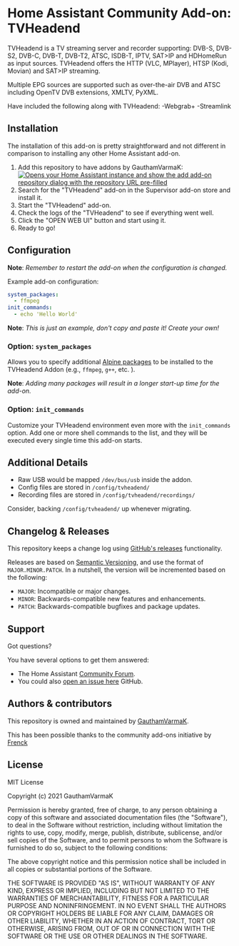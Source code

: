 # Home Assistant Community Add-on: TVHeadend

TVHeadend is a TV streaming server and recorder supporting:
DVB-S, DVB-S2, DVB-C, DVB-T, DVB-T2, ATSC, ISDB-T, IPTV, SAT>IP and HDHomeRun
as input sources.
TVHeadend offers the HTTP (VLC, MPlayer), HTSP (Kodi, Movian) and SAT>IP streaming.

Multiple EPG sources are supported such as
over-the-air DVB and ATSC including OpenTV DVB extensions, XMLTV, PyXML.

Have included the following along with TVHeadend:
-Webgrab+
-Streamlink

## Installation

The installation of this add-on is pretty straightforward and not different in
comparison to installing any other Home Assistant add-on.

1. Add this repository to have addons by GauthamVarmaK:  
   [![Opens your Home Assistant instance and show the add add-on repository dialog with the repository URL pre-filled](https://my.home-assistant.io/badges/supervisor_add_addon_repository.svg)][my-ha-add-repo]
1. Search for the "TVHeadend" add-on in the Supervisor add-on store and install it.
1. Start the "TVHeadend" add-on.
1. Check the logs of the "TVHeadend" to see if everything went well.
1. Click the "OPEN WEB UI" button and start using it.
1. Ready to go!

## Configuration

**Note**: _Remember to restart the add-on when the configuration is changed._

Example add-on configuration:

```yaml
system_packages:
  - ffmpeg
init_commands:
  - echo 'Hello World'
```

**Note**: _This is just an example, don't copy and paste it! Create your own!_

### Option: `system_packages`

Allows you to specify additional [Alpine packages][alpine-packages] to be installed to the TVHeadend Addon (e.g., `ffmpeg`, `g++`, etc. ).

**Note**: _Adding many packages will result in a longer start-up time for the add-on._

### Option: `init_commands`

Customize your TVHeadend environment even more with the `init_commands` option.
Add one or more shell commands to the list, and they will be executed every single time this add-on starts.

## Additional Details

- Raw USB would be mapped `/dev/bus/usb` inside the addon.
- Config files are stored in `/config/tvheadend/`
- Recording files are stored in `/config/tvheadend/recordings/`

Consider, backing `/config/tvheadend/` up whenever migrating.

## Changelog & Releases

This repository keeps a change log using [GitHub's releases][releases]
functionality.

Releases are based on [Semantic Versioning][semver], and use the format
of `MAJOR.MINOR.PATCH`. In a nutshell, the version will be incremented
based on the following:

- `MAJOR`: Incompatible or major changes.
- `MINOR`: Backwards-compatible new features and enhancements.
- `PATCH`: Backwards-compatible bugfixes and package updates.

## Support

Got questions?

You have several options to get them answered:

- The Home Assistant [Community Forum][forum].
- You could also [open an issue here][issue] GitHub.

## Authors & contributors

This repository is owned and maintained by [GauthamVarmaK][gautham].

This has been possible thanks to the community add-ons initiative by [Frenck][frenck]

## License

MIT License

Copyright (c) 2021 GauthamVarmaK

Permission is hereby granted, free of charge, to any person obtaining a copy
of this software and associated documentation files (the "Software"), to deal
in the Software without restriction, including without limitation the rights
to use, copy, modify, merge, publish, distribute, sublicense, and/or sell
copies of the Software, and to permit persons to whom the Software is
furnished to do so, subject to the following conditions:

The above copyright notice and this permission notice shall be included in all
copies or substantial portions of the Software.

THE SOFTWARE IS PROVIDED "AS IS", WITHOUT WARRANTY OF ANY KIND, EXPRESS OR
IMPLIED, INCLUDING BUT NOT LIMITED TO THE WARRANTIES OF MERCHANTABILITY,
FITNESS FOR A PARTICULAR PURPOSE AND NONINFRINGEMENT. IN NO EVENT SHALL THE
AUTHORS OR COPYRIGHT HOLDERS BE LIABLE FOR ANY CLAIM, DAMAGES OR OTHER
LIABILITY, WHETHER IN AN ACTION OF CONTRACT, TORT OR OTHERWISE, ARISING FROM,
OUT OF OR IN CONNECTION WITH THE SOFTWARE OR THE USE OR OTHER DEALINGS IN THE
SOFTWARE.

[alpine-packages]: https://pkgs.alpinelinux.org/packages
[forum]: https://community.home-assistant.io/
[frenck]: https://github.com/frenck
[gautham]: https://github.com/GauthamVarmaK
[issue]: https://github.com/GauthamVarmaK/addon-tvheadend/issues
[semver]: http://semver.org/spec/v2.0.0.htm
[my-ha-add-repo]: https://my.home-assistant.io/redirect/supervisor_add_addon_repository/?repository_url=https%3A%2F%2Fmy.home-assistant.io%2Fredirect%2Fsupervisor_add_addon_repository%2F%3Frepository_url%3Dhttps%253A%252F%252Fgithub.com%252FGauthamVarmaK%252Fhassio-addons
[releases]: https://github.com/GauthamVarmaK/addon-tvheadend/releases
